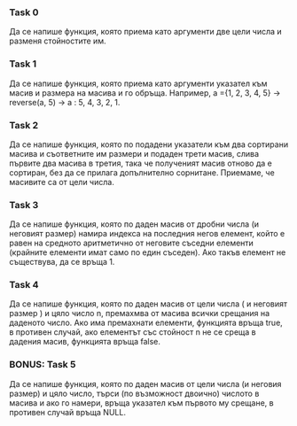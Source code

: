 ### Task 0

Да се напише функция, която приeма като аргументи две цели числа и
разменя стойностите им.

### Task 1

Да се напише функция, която приема като аргументи указател към масив и размера на масива и го обръща. Например, а ={1, 2, 3, 4, 5} → reverse(a, 5) → a : 5, 4, 3, 2, 1.

### Task 2

Да се напише функция, която по подадени указатели към два сортирани масива и съответните им размери и подаден трети масив, слива първите два масива в третия, така че полученият масив отново да е сортиран, без да се прилага допълнително сорнитане. Приемаме, че масивите са от цели числа.

### Task 3

Да се напише функция, която по даден масив от дробни числа (и неговият размер) намира индекса на последния негов елемент, който е равен на средното аритметично от неговите съседни елементи (крайните елементи имат само по един съседен). Ако такъв елемент не съществува, да се връща 1.

### Task 4

Да се напише функция, която по даден масив от цели числа ( и неговият размер ) и цяло число n, премахмва от масива всички срещания на даденото число. Ако има премахнати елементи, функцията връща true, в противен
случай, ако елементът със стойност n не се среща в дадения масив, функцията връща false.

### BONUS: Task 5

Да се напише функция, която по даден масив от цели числа (и неговия размер) и цяло число, търси (по възможност двоично) числото в масива и ако го намери, връща указател към първото му срещане, в противен случай връща NULL.